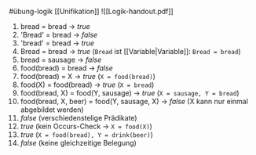 #übung-logik 
[[Unifikation]]
![[Logik-handout.pdf]]

1) bread = bread -> _true_ 
2) 'Bread' = bread -> _false_
3) 'bread' = bread -> _true_
4) Bread = bread -> _true_ (`Bread` ist [[Variable|Variable]]: `Bread = bread`)
5) bread = sausage -> _false_
6) food(bread) = bread -> _false_
7) food(bread) = X -> _true_ (`X = food(bread)`)
8) food(X) = food(bread) -> _true_ (`X = bread`)
9) food(bread, X) = food(Y, sausage) -> _true_ (`X = sausage, Y = bread`)
10) food(bread, X, beer) = food(Y, sausage, X) -> _false_ (X kann nur einmal abgebildet werden)
11) _false_ (verschiedenstelige Prädikate)
12) _true_ (kein Occurs-Check -> `X = food(X)`)
13) _true_ (`X = food(bread), Y = drink(beer)`)
14) _false_ (keine gleichzeitige Belegung)